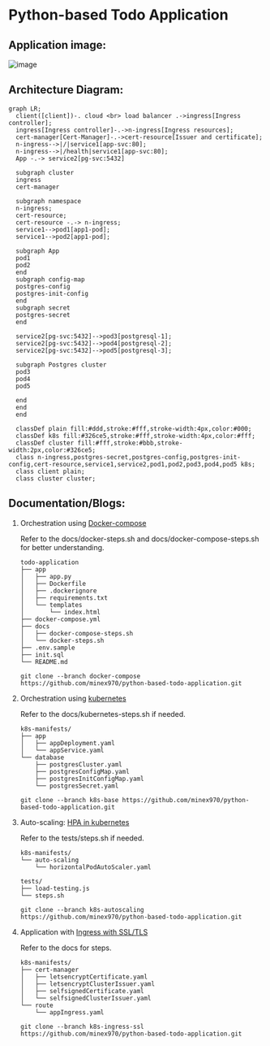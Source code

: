 # Python-based Todo Application

## Application image:
![image](https://github.com/user-attachments/assets/bbc2b989-e468-4e01-aa19-c4061a204126)

## Architecture Diagram:
```mermaid
graph LR;
  client([client])-. cloud <br> load balancer .->ingress[Ingress controller];
  ingress[Ingress controller]-.->n-ingress[Ingress resources];
  cert-manager[Cert-Manager]-.->cert-resource[Issuer and certificate];
  n-ingress-->|/|service1[app-svc:80];
  n-ingress-->|/health|service1[app-svc:80];
  App -.-> service2[pg-svc:5432]

  subgraph cluster
  ingress
  cert-manager

  subgraph namespace
  n-ingress;
  cert-resource;
  cert-resource -.-> n-ingress;
  service1-->pod1[app1-pod];
  service1-->pod2[app1-pod];

  subgraph App
  pod1
  pod2
  end
  subgraph config-map
  postgres-config
  postgres-init-config
  end
  subgraph secret
  postgres-secret
  end

  service2[pg-svc:5432]-->pod3[postgresql-1];
  service2[pg-svc:5432]-->pod4[postgresql-2];
  service2[pg-svc:5432]-->pod5[postgresql-3];

  subgraph Postgres cluster
  pod3
  pod4
  pod5

  end
  end
  end

  classDef plain fill:#ddd,stroke:#fff,stroke-width:4px,color:#000;
  classDef k8s fill:#326ce5,stroke:#fff,stroke-width:4px,color:#fff;
  classDef cluster fill:#fff,stroke:#bbb,stroke-width:2px,color:#326ce5;
  class n-ingress,postgres-secret,postgres-config,postgres-init-config,cert-resource,service1,service2,pod1,pod2,pod3,pod4,pod5 k8s;
  class client plain;
  class cluster cluster;
```

## Documentation/Blogs:

1. Orchestration using 
[Docker-compose](https://minex.hashnode.dev/simple-docker-compose-deployment-for-python-based-todo-applications)

    Refer to the docs/docker-steps.sh and docs/docker-compose-steps.sh for better understanding.

    ```
    todo-application
    ├── app
    │   ├── app.py
    │   ├── Dockerfile
    │   ├── .dockerignore
    │   ├── requirements.txt
    │   └── templates
    │       └── index.html
    ├── docker-compose.yml
    ├── docs
    │   ├── docker-compose-steps.sh
    │   └── docker-steps.sh
    ├── .env.sample
    ├── init.sql
    └── README.md
    ```

    ```
    git clone --branch docker-compose https://github.com/minex970/python-based-todo-application.git
    ```

2. Orchestration using [kubernetes](https://minex.hashnode.dev/how-to-deploy-todo-apps-with-kubernetes-a-step-by-step-guide)

    Refer to the docs/kubernetes-steps.sh if needed.

    ```
    k8s-manifests/
    ├── app
    │   ├── appDeployment.yaml
    │   └── appService.yaml
    └── database
        ├── postgresCluster.yaml
        ├── postgresConfigMap.yaml
        ├── postgresInitConfigMap.yaml
        └── postgresSecret.yaml
    ```

    ```
    git clone --branch k8s-base https://github.com/minex970/python-based-todo-application.git
    ```

3. Auto-scaling: [HPA in kubernetes](https://minex.hashnode.dev/how-to-auto-scale-todo-apps-on-kubernetes-for-better-performance)

    Refer to the tests/steps.sh if needed.

    ```
    k8s-manifests/
    └── auto-scaling
        └── horizontalPodAutoScaler.yaml

    tests/
    ├── load-testing.js
    └── steps.sh
    ```

    ```
    git clone --branch k8s-autoscaling https://github.com/minex970/python-based-todo-application.git
    ```

4. Application with [Ingress with SSL/TLS](https://minex.hashnode.dev/securing-todo-apps-implement-kubernetes-ingress-with-ssltls)

    Refer to the docs for steps.
    ```
    k8s-manifests/
    ├── cert-manager
    │   ├── letsencryptCertificate.yaml
    │   ├── letsencryptClusterIssuer.yaml
    │   ├── selfsignedCertificate.yaml
    │   └── selfsignedClusterIssuer.yaml
    └── route
        └── appIngress.yaml
    ```

    ```
    git clone --branch k8s-ingress-ssl https://github.com/minex970/python-based-todo-application.git
    ```
